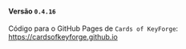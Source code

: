 #### Versão `0.4.16`

Código para o GitHub Pages de `Cards of KeyForge`: https://cardsofkeyforge.github.io
